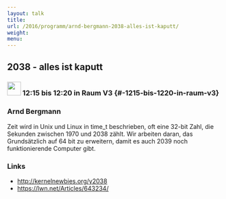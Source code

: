 ```yaml
---
layout: talk
title:
url: /2016/programm/arnd-bergmann-2038-alles-ist-kaputt/
weight:
menu:
---
```

## 2038 - alles ist kaputt

### <img height = "32" src="../../../images/lightning.svg"> 12:15 bis 12:20 in Raum V3 {#-1215-bis-1220-in-raum-v3}

### Arnd Bergmann

Zeit wird in Unix und Linux in time_t beschrieben, oft eine 32-bit Zahl, die Sekunden zwischen 1970 und 2038 zählt. Wir arbeiten daran, das Grundsätzlich auf 64 bit zu erweitern, damit es auch 2039 noch funktionierende Computer gibt.

### Links

- <a href="http://kernelnewbies.org/y2038" target="_blank">http://kernelnewbies.org/y2038</a>
- <a href="https://lwn.net/Articles/643234/" target="_blank">https://lwn.net/Articles/643234/</a>
